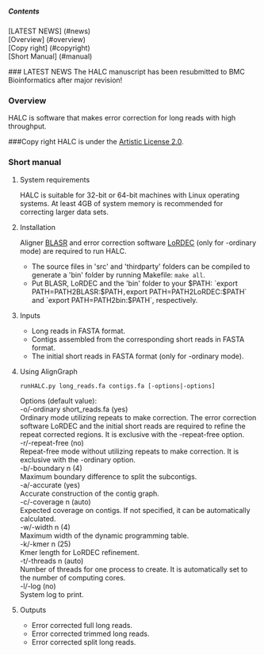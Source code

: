 ##### Contents
[LATEST NEWS] (#news)  
[Overview] (#overview)  
[Copy right] (#copyright)  
[Short Manual] (#manual)  

<a name="news"/>
### LATEST NEWS
The HALC manuscript has been resubmitted to BMC Bioinformatics after major revision!

### Overview
HALC is software that makes error correction for long reads with high throughput.

###Copy right
HALC is under the [Artistic License 2.0](http://opensource.org/licenses/Artistic-2.0).

### Short manual
1. System requirements

   HALC is suitable for 32-bit or 64-bit machines with Linux operating systems. At least 4GB of system memory is recommended for correcting larger data sets.

2. Installation

   Aligner [BLASR](https://github.com/PacificBiosciences/blasr) and error correction software [LoRDEC](http://www.atgc-montpellier.fr/lordec/) (only for -ordinary mode) are required to run HALC.
   * The source files in 'src' and 'thirdparty' folders can be compiled to generate a 'bin' folder by running Makefile: `make all`.
   * Put BLASR, LoRDEC and the 'bin' folder to your $PATH: `export PATH=PATH2BLASR:$PATH` , `export PATH=PATH2LoRDEC:$PATH` and `export PATH=PATH2bin:$PATH`, respectively.

3. Inputs
   * Long reads in FASTA format.
   * Contigs assembled from the corresponding short reads in FASTA format.
   * The initial short reads in FASTA format (only for -ordinary mode).

4. Using AlignGraph

   ```
   runHALC.py long_reads.fa contigs.fa [-options|-options]
   ```

   <p>Options (default value):<br>
   -o/-ordinary short_reads.fa (yes)<br>
   Ordinary mode utilizing repeats to make correction. The error correction software LoRDEC and the initial short reads are required to refine the repeat corrected regions. It is exclusive with the -repeat-free option.<br>
   -r/-repeat-free (no)<br>
   Repeat-free mode without utilizing repeats to make correction. It is exclusive with the -ordinary option.<br>
   -b/-boundary n (4)<br>
   Maximum boundary difference to split the subcontigs.<br>
   -a/-accurate (yes)<br>
   Accurate construction of the contig graph.<br>
   -c/-coverage n (auto)<br>
   Expected coverage on contigs. If not specified, it can be automatically calculated.<br>
   -w/-width n (4)<br>
   Maximum width of the dynamic programming table.<br>
   -k/-kmer n (25)<br>
   Kmer length for LoRDEC refinement.<br>
   -t/-threads n (auto)<br>
   Number of threads for one process to create. It is automatically set to the number of computing cores.<br>
   -l/-log (no)<br>
   System log to print.</p>
   
5. Outputs
   * Error corrected full long reads.
   * Error corrected trimmed long reads.
   * Error corrected split long reads.

